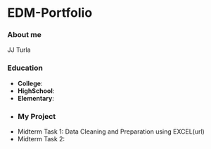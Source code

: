 # EDM-Portfolio

### About me 
JJ Turla
### Education
- **College**:
- **HighSchool**:
- **Elementary**:
- ### My Project
- Midterm Task 1:  Data Cleaning and Preparation using EXCEL(url)
- Midterm Task 2:
